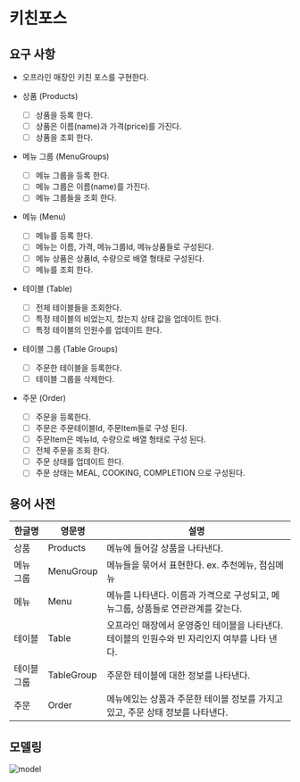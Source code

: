 # 키친포스

## 요구 사항
- 오프라인 매장인 키친 포스를 구현한다.

- 상품 (Products)
    - [ ] 상품을 등록 한다.
    - [ ] 상품은 이름(name)과 가격(price)를 가진다.
    - [ ] 상품을 조회 한다.

- 메뉴 그룹 (MenuGroups)
    - [ ] 메뉴 그룹을 등록 한다.
    - [ ] 메뉴 그룹은 이름(name)를 가진다.  
    - [ ] 메뉴 그룹들을 조회 한다. 
         
- 메뉴 (Menu)
    - [ ] 메뉴를 등록 한다.
    - [ ] 메뉴는 이름, 가격, 메뉴그룹Id, 메뉴상품들로 구성된다. 
    - [ ] 메뉴 상품은 상품Id, 수량으로 배열 형태로 구성된다. 
    - [ ] 메뉴를 조회 한다.
      
- 테이블 (Table)
    - [ ] 전체 테이블들을 조회한다.
    - [ ] 특정 테이블의 비었는지, 찼는지 상태 값을 업데이트 한다. 
    - [ ] 특정 테이블의 인원수를 업데이트 한다.
    
- 테이블 그룹 (Table Groups)
    - [ ] 주문한 테이블을 등록한다. 
    - [ ] 테이블 그룹을 삭제한다. 

- 주문 (Order)
    - [ ] 주문을 등록한다.
    - [ ] 주문은 주문테이블Id, 주문Item들로 구성 된다. 
    - [ ] 주문Item은 메뉴Id, 수량으로 배열 형태로 구성 된다.  
    - [ ] 전체 주문을 조회 한다.
    - [ ] 주문 상태를 업데이트 한다.
    - [ ] 주문 상태는 MEAL, COOKING, COMPLETION 으로 구성된다. 

## 용어 사전

| 한글명 | 영문명 | 설명 |
| --- | --- | --- |
| 상품 | Products | 메뉴에 들어갈 상품을 나타낸다. | 
| 메뉴 그룹 | MenuGroup | 메뉴들을 묶어서 표현한다. ex. 추천메뉴, 점심메뉴  | 
| 메뉴 | Menu | 메뉴를 나타낸다. 이름과 가격으로 구성되고, 메뉴그룹, 상품들로 연관관계를 갖는다. | 
| 테이블 | Table | 오프라인 매장에서 운영중인 테이블을 나타낸다. 테이블의 인원수와 빈 자리인지 여부를 나타 낸다. | 
| 테이블 그룹 | TableGroup | 주문한 테이블에 대한 정보를 나타낸다. | 
| 주문 | Order | 메뉴에있는 상품과 주문한 테이블 정보를 가지고 있고, 주문 상태 정보를 나타낸다. | 

## 모델링
![model](https://user-images.githubusercontent.com/28615416/74082848-761ca400-4aa1-11ea-809f-2dcbf016bbd7.png)